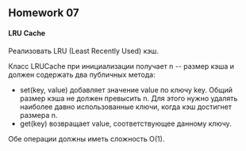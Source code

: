 ## Homework 07

#### LRU Cache

Реализовать LRU (Least Recently Used) кэш. 

Класс LRUCache при инициализации получает n -- размер кэша и должен содержать два публичных метода: 

- set(key, value) добавляет значение value по ключу key. Общий размер кэша не должен превысить n. 
Для этого нужно удалять наиболее давно использованные ключи, когда кэш достигнет размера n.
- get(key) возвращает value, соответствующее данному ключу.

Обе операции должны иметь сложность O(1).
